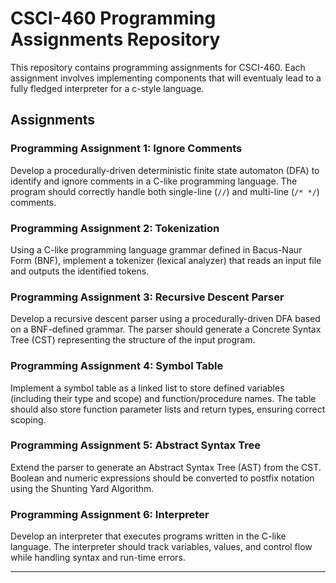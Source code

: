 # CSCI-460 Programming Assignments Repository

This repository contains programming assignments for CSCI-460. Each assignment involves implementing components that will eventualy lead to a fully fledged interpreter for a c-style language.

## Assignments

### Programming Assignment 1: Ignore Comments
Develop a procedurally-driven deterministic finite state automaton (DFA) to identify and ignore comments in a C-like programming language. The program should correctly handle both single-line (`//`) and multi-line (`/* */`) comments.

### Programming Assignment 2: Tokenization
Using a C-like programming language grammar defined in Bacus-Naur Form (BNF), implement a tokenizer (lexical analyzer) that reads an input file and outputs the identified tokens.

### Programming Assignment 3: Recursive Descent Parser
Develop a recursive descent parser using a procedurally-driven DFA based on a BNF-defined grammar. The parser should generate a Concrete Syntax Tree (CST) representing the structure of the input program.

### Programming Assignment 4: Symbol Table
Implement a symbol table as a linked list to store defined variables (including their type and scope) and function/procedure names. The table should also store function parameter lists and return types, ensuring correct scoping.

### Programming Assignment 5: Abstract Syntax Tree
Extend the parser to generate an Abstract Syntax Tree (AST) from the CST. Boolean and numeric expressions should be converted to postfix notation using the Shunting Yard Algorithm.

### Programming Assignment 6: Interpreter
Develop an interpreter that executes programs written in the C-like language. The interpreter should track variables, values, and control flow while handling syntax and run-time errors.

---

